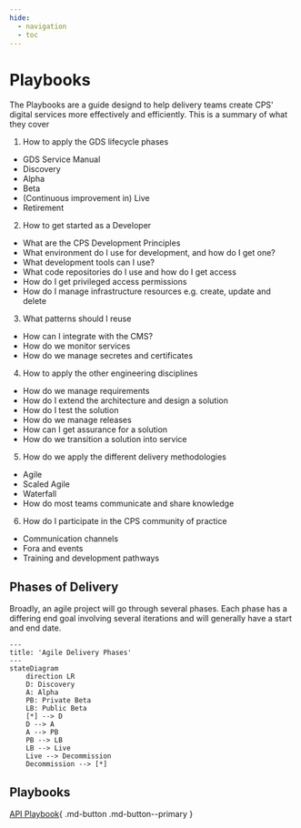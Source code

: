 ```yaml
---
hide:
  - navigation
  - toc
---
```


# Playbooks

The Playbooks are a guide designd to help delivery teams create CPS' digital services more effectively and efficiently. This is a summary of what they cover

1. How to apply the GDS lifecycle phases

- GDS Service Manual
- Discovery
- Alpha
- Beta
- (Continuous improvement in) Live
- Retirement

2. How to get started as a Developer

- What are the CPS Development Principles
- What environment do I use for development, and how do I get one?
- What development tools can I use?
- What code repositories do I use and how do I get access
- How do I get privileged access permissions
- How do I manage infrastructure resources e.g. create, update and delete

3. What patterns should I reuse

- How can I integrate with the CMS?
- How do we monitor services
- How do we manage secretes and certificates

4. How to apply the other engineering disciplines

- How do we manage requirements
- How do I extend the architecture and design a solution
- How do I test the solution
- How do we manage releases
- How can I get assurance for a solution
- How do we transition a solution into service

5. How do we apply the different delivery methodologies

- Agile
- Scaled Agile
- Waterfall
- How do most teams communicate and share knowledge

6. How do I participate in the CPS community of practice

- Communication channels
- Fora and events
- Training and development pathways

## Phases of Delivery

Broadly, an agile project will go through several phases. Each phase has a differing end goal involving several
iterations and will generally have a start and end date.


```mermaid
---
title: 'Agile Delivery Phases'
---
stateDiagram
    direction LR
    D: Discovery
    A: Alpha
    PB: Private Beta
    LB: Public Beta
    [*] --> D
    D --> A
    A --> PB
    PB --> LB
    LB --> Live
    Live --> Decommission
    Decommission --> [*]
```

## Playbooks

[API Playbook](./API-Playbook){ .md-button .md-button--primary }
